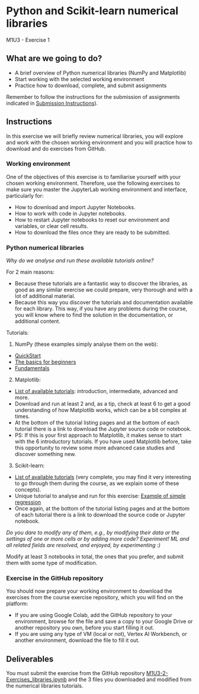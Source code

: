 # Python and Scikit-learn numerical libraries

M1U3 - Exercise 1

## What are we going to do?

- A brief overview of Python numerical libraries (NumPy and Matplotlib)
- Start working with the selected working environment
- Practice how to download, complete, and submit assignments

Remember to follow the instructions for the submission of assignments indicated in [Submission Instructions](https://github.com/Tokio-School/Machine-Learning-EN/blob/main/Submission_instructions.md)).

## Instructions

In this exercise we will briefly review numerical libraries, you will explore and work with the chosen working environment and you will practice how to download and do exercises from GitHub.

### Working environment

One of the objectives of this exercise is to familiarise yourself with your chosen working environment. Therefore, use the following exercises to make sure you master the JupyterLab working environment and interface, particularly for:

- How to download and import Jupyter Notebooks.
- How to work with code in Jupyter notebooks.
- How to restart Jupyter notebooks to reset our environment and variables, or clear cell results.
- How to download the files once they are ready to be submitted.

### Python numerical libraries

*Why do we analyse and run these available tutorials online?*

For 2 main reasons:

- Because these tutorials are a fantastic way to discover the libraries, as good as any similar exercise we could prepare, very thorough and with a lot of additional material.
- Because this way you discover the tutorials and documentation available for each library. This way, if you have any problems during the course, you will know where to find the solution in the documentation, or additional content.

Tutorials:

1. NumPy (these examples simply analyse them on the web):
  - [QuickStart](https://numpy.org/devdocs/user/quickstart.html)
  - [The basics for beginners](https://numpy.org/devdocs/user/absolute_beginners.html)
  - [Fundamentals](https://numpy.org/devdocs/user/basics.html)
2. Matplotlib:
  - [List of available tutorials](https://matplotlib.org/stable/tutorials/index.html): introduction, intermediate, advanced and more.
  - Download and run at least 2 and, as a tip, check at least 6 to get a good understanding of how Matplotlib works, which can be a bit complex at times.
  - At the bottom of the tutorial listing pages and at the bottom of each tutorial there is a link to download the Jupyter source code or notebook.
  - PS: If this is your first approach to Matplotlib, it makes sense to start with the 6 introductory tutorials. If you have used Matplotlib before, take this opportunity to review some more advanced case studies and discover something new.
3. Scikit-learn:
  - [List of available tutorials](https://scikit-learn.org/stable/auto_examples/index.html) (very complete, you may find it very interesting to go through them during the course, as we explain some of these concepts).
  - Unique tutorial to analyse and run for this exercise: [Example of simple regression](https://scikit-learn.org/stable/auto_examples/linear_model/plot_ols.html)
  - Once again, at the bottom of the tutorial listing pages and at the bottom of each tutorial there is a link to download the source code or Jupyter notebook.

*Do you dare to modify any of them, e.g., by modifying their data or the settings of one or more cells or by adding more code? Experiment! ML and all related fields are resolved, and enjoyed, by experimenting :)*

Modify at least 3 notebooks in total, the ones that you prefer, and submit them with some type of modification.

### Exercise in the GitHub repository

You should now prepare your working environment to download the exercises from the course exercise repository, which you will find on the platform:

- If you are using Google Colab, add the GitHub repository to your environment, browse for the file and save a copy to your Google Drive or another repository you own, before you start filling it out.
- If you are using any type of VM (local or not), Vertex AI Workbench, or another environment, download the file to fill it out.

## Deliverables

You must submit the exercise from the GitHub repository [M1U3-2-Exercises\_libraries.ipynb](https://github.com/Tokio-School/Machine-Learning/blob/main/M01-Introducci%C3%B3n_al_Machine_Learning/M1U3-Librer%C3%ADas_num%C3%A9ricas_de_Python_y_Scikit-learn/M1U3-2-Ejercicios_librer%C3%ADas.ipynb) and the 3 files you downloaded and modified from the numerical libraries tutorials.
